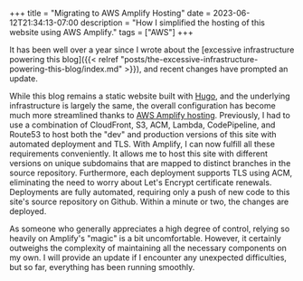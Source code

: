 +++
title = "Migrating to AWS Amplify Hosting"
date = 2023-06-12T21:34:13-07:00
description = "How I simplified the hosting of this website using AWS Amplify."
tags = ["AWS"]
+++

It has been well over a year since I wrote about the [excessive infrastructure powering this blog]({{< relref "posts/the-excessive-infrastructure-powering-this-blog/index.md" >}}), 
and recent changes have prompted an update.

While this blog remains a static website built with [Hugo](https://gohugo.io), and the underlying infrastructure is largely the same, the overall configuration has become much more streamlined 
thanks to [AWS Amplify hosting](https://aws.amazon.com/amplify/). Previously, I had to use a combination of CloudFront, S3, ACM, Lambda, CodePipeline, and Route53 to host both the "dev" and 
production versions of this site with automated deployment and TLS. With Amplify, I can now fulfill all these requirements conveniently. It allows me to host this site with different versions 
on unique subdomains that are mapped to distinct branches in the source repository. Furthermore, each deployment supports TLS using ACM, eliminating the need to worry about Let's Encrypt 
certificate renewals. Deployments are fully automated, requiring only a push of new code to this site's source repository on Github. Within a minute or two, the changes are deployed.

As someone who generally appreciates a high degree of control, relying so heavily on Amplify's "magic" is a bit uncomfortable. However, it certainly outweighs the complexity of maintaining 
all the necessary components on my own. I will provide an update if I encounter any unexpected difficulties, but so far, everything has been running smoothly.
